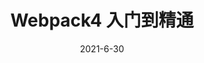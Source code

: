 ---
title: Webpack4 入门到精通
date: 2021-6-30
cover: http://lorempixel.com/400/200/food
tags:
 - Webpack4
categories:
 - Webpack
---